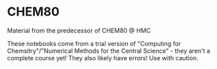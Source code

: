 # CHEM80
Material from the predecessor of CHEM80 @ HMC

These notebooks come from a trial version of "Computing for Chemsitry"/"Numerical Methods for the Central Science" - they aren't a complete course yet! They also likely have errors! Use with caution.
